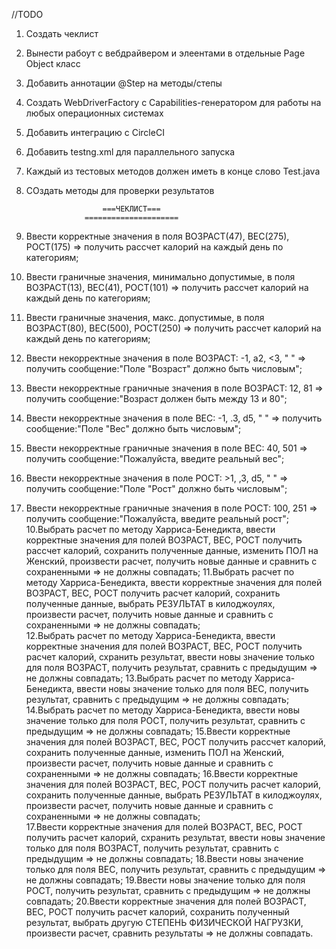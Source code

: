 //TODO

1. Создать чеклист
2. Вынести рабоут с вебдрайвером и элеентами в отдельные Page Object класс
3. Добавить аннотации @Step на методы/степы
4. Создать WebDriverFactory с Capabilities-генератором для работы на любых операционных системах
5. Добавить интеграцию с CircleCI
6. Добавить testng.xml для параллельного запуска
7. Каждый из тестовых методов должен иметь в конце слово Test.java
8. СОздать методы для проверки результатов

                        ===ЧЕКЛИСТ===
                    =====================
                    
1. Ввести корректные значения в поля ВОЗРАСТ(47), ВЕС(275), РОСТ(175)  => получить рассчет калорий на каждый день по категориям;
2. Ввести граничные значения, минимально допустимые, в поля ВОЗРАСТ(13), ВЕС(41), РОСТ(101) => получить рассчет калорий на каждый день по категориям;
3. Ввести граничные значения, макс. допустимые, в поля ВОЗРАСТ(80), ВЕС(500), РОСТ(250) => получить рассчет калорий на каждый день по категориям;
4. Ввести некорректные значения в поле ВОЗРАСТ: -1, а2, <3, " "  => получить сообщение:"Поле "Возраст" должно быть числовым";
5. Ввести некорректные граничные значения в поле ВОЗРАСТ: 12, 81 => получить сообщение:"Возраст должен быть между 13 и 80";
6. Ввести некорректные значения в поле ВЕС: -1, .3, d5, " "  => получить сообщение:"Поле "Вес" должно быть числовым";
7. Ввести некорректные граничные значения в поле ВЕС: 40, 501 => получить сообщение:"Пожалуйста, введите реальный вес";
8. Ввести некорректные значения в поле РОСТ: >1, ,3, d5, " "  => получить сообщение:"Поле "Рост" должно быть числовым";
9. Ввести некорректные граничные значения в поле РОСТ: 100, 251 => получить сообщение:"Пожалуйста, введите реальный рост";
10.Выбрать расчет по методу Харриса-Бенедикта, ввести корректные значения для полей ВОЗРАСТ, ВЕС, РОСТ получить рассчет калорий,
   сохранить полученные данные, изменить ПОЛ на Женский, произвести расчет, получить новые данные и сравнить с сохраненными  => не должны совпадать;
11.Выбрать расчет по методу Харриса-Бенедикта, ввести корректные значения для полей ВОЗРАСТ, ВЕС, РОСТ получить расчет калорий,
   сохранить полученные данные, выбрать РЕЗУЛЬТАТ в килоджоулях, произвести расчет, получить новые данные и сравнить с сохраненными  => не должны совпадать;              
12.Выбрать расчет по методу Харриса-Бенедикта, ввести корректные значения для полей ВОЗРАСТ, ВЕС, РОСТ получить расчет калорий,
   схранить результат, ввести новы значение только для поля ВОЗРАСТ, получить результат, сравнить с предыдущим  =>  не должны совпадать;
13.Выбрать расчет по методу Харриса-Бенедикта, ввести новы значение только для поля ВЕС, получить результат, сравнить с предыдущим  =>  не должны совпадать;
14.Выбрать расчет по методу Харриса-Бенедикта, ввести новы значение только для поля РОСТ, получить результат, сравнить с предыдущим  =>  не должны совпадать;
15.Ввести корректные значения для полей ВОЗРАСТ, ВЕС, РОСТ получить рассчет калорий,
    сохранить полученные данные, изменить ПОЛ на Женский, произвести расчет, получить новые данные и сравнить с сохраненными  => не должны совпадать;
16.Ввести корректные значения для полей ВОЗРАСТ, ВЕС, РОСТ получить расчет калорий,
    сохранить полученные данные, выбрать РЕЗУЛЬТАТ в килоджоулях, произвести расчет, получить новые данные и сравнить с сохраненными  => не должны совпадать;              
17.Ввести корректные значения для полей ВОЗРАСТ, ВЕС, РОСТ получить расчет калорий,
   схранить результат, ввести новы значение только для поля ВОЗРАСТ, получить результат, сравнить с предыдущим  =>  не должны совпадать;
18.Ввести новы значение только для поля ВЕС, получить результат, сравнить с предыдущим  =>  не должны совпадать;
19.Ввести новы значение только для поля РОСТ, получить результат, сравнить с предыдущим  =>  не должны совпадать;
20.Ввести корректные значения для полей ВОЗРАСТ, ВЕС, РОСТ получить расчет калорий, сохранить полученный результат, выбрать другую
   СТЕПЕНЬ ФИЗИЧЕСКОЙ НАГРУЗКИ, произвести расчет, сравнить результаты  => не должны совпадать.
            